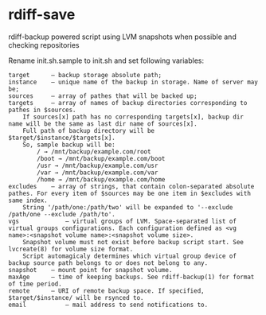 # rdiff-save
rdiff-backup powered script using LVM snapshots when possible and checking repositories

Rename init.sh.sample to init.sh and set following variables:
	
	target		– backup storage absolute path;
	instance	– unique name of the backup in storage. Name of server may be;
	sources		– array of pathes that will be backed up;
	targets		– array of names of backup directories corresponding to pathes in $sources.
		If sources[x] path has no corresponding targets[x], backup dir name will be the same as last dir name of sources[x].
		Full path of backup directory will be $target/$instance/$targets[x].
		So, sample backup will be:
			/ → /mnt/backup/example.com/root
			/boot → /mnt/backup/example.com/boot
			/usr → /mnt/backup/example.com/usr
			/var → /mnt/backup/example.com/var
			/home → /mnt/backup/example.com/home
	excludes	– array of strings, that contain colon-separated absolute pathes. For every item of $sources may be one item in $excludes with same index.
		String '/path/one:/path/two' will be expanded to '--exclude /path/one --exclude /path/to'.
	vgs 			– virtual groups of LVM. Space-separated list of virtual groups configurations. Each configuration defined as <vg name>:<snapshot volume name>:<snapshot volume size>.
		Snapshot volume must not exist before backup script start. See lvcreate(8) for volume size format.
		Script automagicaly determines which virtual group device of backup source path belongs to or does not belong to any.
	snapshot	– mount point for snapshot volume.
	maxAge		– time of keeping backups. See rdiff-backup(1) for format of time period.
	remote		– URI of remote backup space. If specified, $target/$instance/ will be rsynced to.
	email			– mail address to send notifications to.
